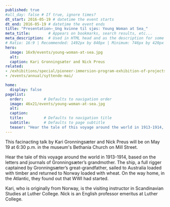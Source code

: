 ```yaml
---
published: true
#all_day: false # If true, ignore times?
dt_start: 2016-05-19 # datetime the event starts
dt_end: 2016-05-19 # datetime the event ends
title: "Presentation—_Ung kvinne til sjøs: Young Woman at Sea_"
meta_title:        # Appears on bookmarks, search results, etc...
meta_description:  # Used in HTML head and as the description for some search engines
# Ratio: 16:9 | Recommended: 1492px by 840px | Minimum: 746px by 420px
hero:
  image: 16x9/events/young-woman-at-sea.jpg
  alt: 
  caption: Kari Gronningsæter and Nick Preus
related:
- /exhibitions/special/pioneer-immersion-program-exhibition-of-projects/
- /events/annual/syttende-mai/

home:
  display: false
pagelist:
  order:         # Defaults to navigation order
  image: 46x21/events/young-woman-at-sea.jpg 
  alt:
  caption: 
  title:         # Defaults to navigation title
  subtitle:      # Defaults to page subtitle
  teaser: "Hear the tale of this voyage around the world in 1913-1914, based on the letters and journals of Kari Gronningsæter’s grandmother."
---
```

This facinacting talk by Kari Gronningsæter and Nick Preus will be on May 19 at 6:30 p.m. in the museum's Bethania Church on Mill Street. 

Hear the tale of this voyage around the world in 1913-1914, based on the letters and journals of Gronningsæter’s grandmother. The ship, a full rigger captained by Gronningsæter’s great-grandfather, sailed to Australia loaded with timber and returned to Norway loaded with wheat. On the way home, in the Atlantic, they found out that WWI had started.

Kari, who is originally from Norway, is the visiting instructor in Scandinavian Studies at Luther College. Nick is an English professor emeritus at Luther College.